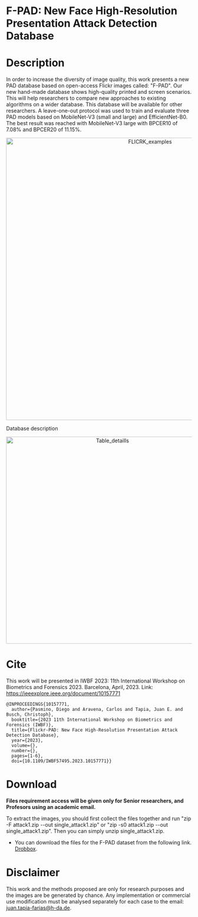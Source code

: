 # F-PAD: New Face High-Resolution Presentation Attack Detection Database
# Description
In order to increase the diversity of image quality, this work presents a new PAD database based on open-access Flickr images called: "F-PAD". Our new hand-made database shows high-quality printed and screen scenarios. This will help researchers to compare new approaches to existing algorithms on a wider database. This database will be available for other researchers. A leave-one-out protocol was used to train and evaluate three PAD models based on MobileNet-V3 (small and large) and EfficientNet-B0. The best result was reached with MobileNet-V3 large with BPCER10 of 7.08\% and BPCER20 of 11.15\%.


<p align="center">
<img width="765" alt="FLICRK_examples" src="https://user-images.githubusercontent.com/45126159/223487412-a0134ce5-388c-4a73-8584-9bd1201efac4.png">
</p>

Database description
<p align="center">
<img width="561" alt="Table_detaills" src="https://user-images.githubusercontent.com/45126159/223487497-014de195-19a6-48aa-be15-1d42f7f9b49d.png">
</p>


# Cite

This work will be presented in IWBF 2023: 11th International Workshop on Biometrics and Forensics 2023. Barcelona, April, 2023.
Link: https://ieeexplore.ieee.org/document/10157771

```
@INPROCEEDINGS{10157771,
  author={Pasmino, Diego and Aravena, Carlos and Tapia, Juan E. and Busch, Christoph},
  booktitle={2023 11th International Workshop on Biometrics and Forensics (IWBF)}, 
  title={Flickr-PAD: New Face High-Resolution Presentation Attack Detection Database}, 
  year={2023},
  volume={},
  number={},
  pages={1-6},
  doi={10.1109/IWBF57495.2023.10157771}}
```


# Download
**Files requirement access will be given only for Senior researchers, and Profesors using an academic email.**

To extract the images, you should first collect the files together and run "zip -F attack1.zip --out single_attack1.zip" or "zip -s0 attack1.zip --out single_attack1.zip". Then you can simply unzip single_attack1.zip.

- You can download the files for the F-PAD dataset from the following link. [Drobbox](https://www.dropbox.com/scl/fo/j7869ectsgnmdcufsm1si/h?dl=0&rlkey=3ef5u8let40w49e3dehbrh6an).






# Disclaimer
This work and the methods proposed are only for research purposes and the images are be generated by chance. Any implementation or commercial use modification must be analysed separately for each case to the email: juan.tapia-farias@h-da.de.


